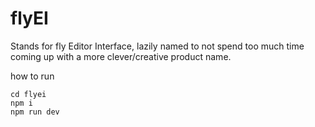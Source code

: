 # flyEI
Stands for fly Editor Interface, lazily named to not spend too much time coming up with a more clever/creative product name. 

how to run
```
cd flyei
npm i
npm run dev
```